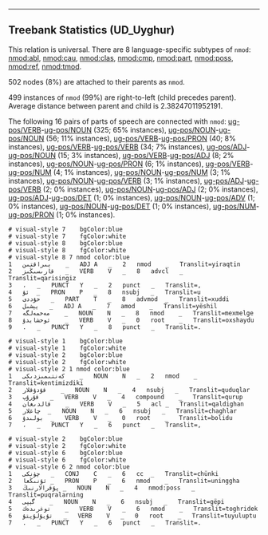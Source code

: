 

--------------------------------------------------------------------------------

## Treebank Statistics (UD_Uyghur)

This relation is universal.
There are 8 language-specific subtypes of `nmod`: [nmod:abl](), [nmod:cau](), [nmod:clas](), [nmod:cmp](), [nmod:part](), [nmod:poss](), [nmod:ref](), [nmod:tmod]().

502 nodes (8%) are attached to their parents as `nmod`.

499 instances of `nmod` (99%) are right-to-left (child precedes parent).
Average distance between parent and child is 2.38247011952191.

The following 16 pairs of parts of speech are connected with `nmod`: [ug-pos/VERB]()-[ug-pos/NOUN]() (325; 65% instances), [ug-pos/NOUN]()-[ug-pos/NOUN]() (56; 11% instances), [ug-pos/VERB]()-[ug-pos/PRON]() (40; 8% instances), [ug-pos/VERB]()-[ug-pos/VERB]() (34; 7% instances), [ug-pos/ADJ]()-[ug-pos/NOUN]() (15; 3% instances), [ug-pos/VERB]()-[ug-pos/ADJ]() (8; 2% instances), [ug-pos/NOUN]()-[ug-pos/PRON]() (6; 1% instances), [ug-pos/VERB]()-[ug-pos/NUM]() (4; 1% instances), [ug-pos/NOUN]()-[ug-pos/NUM]() (3; 1% instances), [ug-pos/NOUN]()-[ug-pos/VERB]() (3; 1% instances), [ug-pos/ADJ]()-[ug-pos/VERB]() (2; 0% instances), [ug-pos/NOUN]()-[ug-pos/ADJ]() (2; 0% instances), [ug-pos/ADJ]()-[ug-pos/DET]() (1; 0% instances), [ug-pos/NOUN]()-[ug-pos/ADV]() (1; 0% instances), [ug-pos/NOUN]()-[ug-pos/DET]() (1; 0% instances), [ug-pos/NUM]()-[ug-pos/PRON]() (1; 0% instances).


~~~ conllu
# visual-style 7	bgColor:blue
# visual-style 7	fgColor:white
# visual-style 8	bgColor:blue
# visual-style 8	fgColor:white
# visual-style 8 7 nmod	color:blue
1	يىراقتىن	_	ADJ	A	_	2	nmod	_	Translit=yiraqtin
2	قارىسىڭىز	_	VERB	V	_	8	advcl	_	Translit=qarisingiz
3	،	_	PUNCT	Y	_	2	punct	_	Translit=,
4	ئۇ	_	PRON	P	_	8	nsubj	_	Translit=u
5	خۇددى	_	PART	T	_	8	advmod	_	Translit=xuddi
6	يېشىل	_	ADJ	A	_	7	amod	_	Translit=yëshil
7	مەخمەلگە	_	NOUN	N	_	8	nmod	_	Translit=mexmelge
8	ئوخشايدۇ	_	VERB	V	_	0	root	_	Translit=oxshaydu
9	.	_	PUNCT	Y	_	8	punct	_	Translit=.

~~~


~~~ conllu
# visual-style 1	bgColor:blue
# visual-style 1	fgColor:white
# visual-style 2	bgColor:blue
# visual-style 2	fgColor:white
# visual-style 2 1 nmod	color:blue
1	كەنتىمىزدىكى	_	NOUN	N	_	2	nmod	_	Translit=kentimizdiki
2	قۇدۇقلار	_	NOUN	N	_	4	nsubj	_	Translit=quduqlar
3	قۇرۇپ	_	VERB	V	_	4	compound	_	Translit=qurup
4	قالدىغان	_	VERB	V	_	5	acl	_	Translit=qaldighan
5	چاغلار	_	NOUN	N	_	6	nsubj	_	Translit=chaghlar
6	بولىدۇ	_	VERB	V	_	0	root	_	Translit=bolidu
7	،	_	PUNCT	Y	_	6	punct	_	Translit=,

~~~


~~~ conllu
# visual-style 2	bgColor:blue
# visual-style 2	fgColor:white
# visual-style 6	bgColor:blue
# visual-style 6	fgColor:white
# visual-style 6 2 nmod	color:blue
1	چۈنكى	_	CONJ	C	_	6	cc	_	Translit=chünki
2	ئۇنىڭغا	_	PRON	P	_	6	nmod	_	Translit=uninggha
3	پۇقرالارنىڭ	_	NOUN	N	_	4	nmod:poss	_	Translit=puqralarning
4	گېپى	_	NOUN	N	_	6	nsubj	_	Translit=gëpi
5	توغرىدەك	_	VERB	V	_	6	nmod	_	Translit=toghridek
6	تۇيۇلۇپتۇ	_	VERB	V	_	0	root	_	Translit=tuyuluptu
7	.	_	PUNCT	Y	_	6	punct	_	Translit=.

~~~


